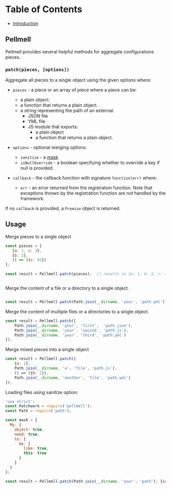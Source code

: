 # Table of Contents

* [Introduction](#introduction "Introduction")

## Pellmell

Pellmell provides several helpful methods for aggregate configurations pieces.

### `patch(pieces, [options])`

Aggregate all pieces to a single object using the given options where:

- `pieces` - a piece or an array of piece where a piece can be:
    - a plain object.
    - a function that returns a plain object.
    - a string representing the path of an external:
        - JSON file
        - YML file
        - JS module that exports:
            - a plain object
            - a function that returns a plain object.

- `options` - optional merging options:
    - `sanitize` - a [mask](https://github.com/hapipip/masks) 
    - `isNullOverride` - a boolean specifying whether to override a key if null is provided.

- `callback` - the callback function with signature `function(err)` where:
    - `err` - an error returned from the registration function. Note that exceptions thrown by the
      registration function are not handled by the framework.

If no `callback` is provided, a `Promise` object is returned.

## Usage

Merge pieces to a single object

```js
const pieces = [
   {a: 1, c: 3}, 
   {b: 2}, 
   () => ({c: 42})
];

const result = Pellmell.patch(pieces);  // results in {a: 1, b: 2, c: 42}



```

Merge the content of a file or a directory to a single object.

```js

const result = Pellmell.patch(Path.join(__dirname, 'your', 'path.yml'));


```

Merge the content of multiple files or a directories to a single object.

```js
const result = Pellmell.patch([
    Path.join(__dirname, 'your', 'first',  'path.json'),
    Path.join(__dirname, 'your', 'second', 'path.js'),
    Path.join(__dirname, 'your', 'third', 'path.yml')
]);
```

Merge mixed pieces into a single object

```js
const result = Pellmell.patch([
    {a: 1},
    Path.join(__dirname, 'a', 'file', 'path.js'),
    () => ({b: 2}),
    Path.join(__dirname, 'another', 'file', 'path.yml')
]);


```

Loading files using sanitize option:

```js
'use strict';
const Patchwork = require('pellmell');
const Path = require('path');

const mask = {
  My: {
    object: true,
    need: true,
    to: {
      be: {
        like: true,
        this: true
      }
    }
  }
};

const result = Pellmell.patch(Path.join(__dirname, 'your', 'path'), {sanitize: mask});
```